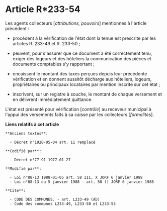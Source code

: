 # Article R*233-54

Les agents collecteurs [*attributions, pouvoirs*] mentionnés à l'article précédent :

- procèdent à la vérification de l'état dont la tenue est prescrite par les articles R. 233-49 et R. 233-50 ;

- peuvent, pour s'assurer que ce document a été correctement tenu, exiger des logeurs et des hôteliers la communication des
pièces et documents comptables s'y rapportant ;

- encaissent le montant des taxes perçues depuis leur précédente vérification et en donnent aussitôt décharge aux hôteliers,
logeurs, propriétaires ou principaux locataires par mention inscrite sur cet état ;

- inscrivent, sur un registre à souche, le montant de chaque versement et en délivrent immédiatement quittance.

L'état est présenté pour vérification [*contrôle*] au receveur municipal à l'appui des versements faits à sa caisse par les
collecteurs [*formalités*].

**Liens relatifs à cet article**

	**Anciens textes**:

	  - Décret n°1920-05-04 art. 11 remplacé

	**Codifié par**:

	  - Décret n°77-91 1977-01-27

	**Modifié par**:

	  - Loi n°88-13 1988-01-05 art. 58 III, X JORF 6 janvier 1988
	  - Loi n°88-13 du 5 janvier 1988 - art. 58 () JORF 6 janvier 1988

	**Cite**:

	  - CODE DES COMMUNES. - art. L233-49 (Ab)
	  - Code des communes L233-49, L233-50 et L233-53
